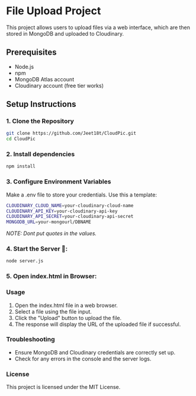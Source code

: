 # File Upload Project

This project allows users to upload files via a web interface, which are then stored in MongoDB and uploaded to Cloudinary.

## Prerequisites

- Node.js
- npm
- MongoDB Atlas account
- Cloudinary account (free tier works)

## Setup Instructions

### 1. Clone the Repository

```sh
git clone https://github.com/Jeet18t/CloudPic.git
cd CloudPic
```

### 2. Install dependencies

```sh
npm install
```

### 3. Configure Environment Variables
Make a .env file to store your credentials. Use this a template:

```sh
CLOUDINARY_CLOUD_NAME=your-cloudinary-cloud-name
CLOUDINARY_API_KEY=your-cloudinary-api-key
CLOUDINARY_API_SECRET=your-cloudinary-api-secret
MONGODB_URL=your-mongourl/DBNAME
```
*NOTE: Dont put quotes in the values.*

### 4. Start the Server 🚀:
```sh
node server.js
```
### 5. Open index.html in Browser:

### Usage
1. Open the index.html file in a web browser.
2. Select a file using the file input.
3. Click the "Upload" button to upload the file.
4. The response will display the URL of the uploaded file if successful.

### Troubleshooting
- Ensure MongoDB and Cloudinary credentials are correctly set up.
- Check for any errors in the console and the server logs.

### License
This project is licensed under the MIT License.
